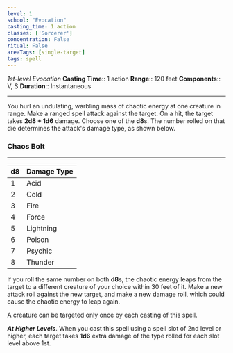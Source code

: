 ```yaml
---
level: 1
school: "Evocation"
casting_time: 1 action
classes: ['Sorcerer']
concentration: False
ritual: False
areaTags: [single-target]
tags: spell
---
```


_1st-level Evocation_
**Casting Time**:: 1 action
**Range**:: 120 feet
**Components**:: V, S
**Duration**:: Instantaneous

---

You hurl an undulating, warbling mass of chaotic energy at one creature in range. Make a ranged spell attack against the target. On a hit, the target takes **2d8 + 1d6** damage. Choose one of the **d8**s. The number rolled on that die determines the attack's damage type, as shown below.

### Chaos Bolt
---
|**d8**|Damage Type|
|----|------------|
|1 |Acid|
|2 |Cold|
|3 |Fire|
|4 |Force|
|5 |Lightning|
|6 |Poison|
|7 |Psychic|
|8 |Thunder|
If you roll the same number on both **d8**s, the chaotic energy leaps from the target to a different creature of your choice within 30 feet of it. Make a new attack roll against the new target, and make a new damage roll, which could cause the chaotic energy to leap again.

A creature can be targeted only once by each casting of this spell.


**_At Higher Levels_**. When you cast this spell using a spell slot of 2nd level or higher, each target takes **1d6** extra damage of the type rolled for each slot level above 1st.


